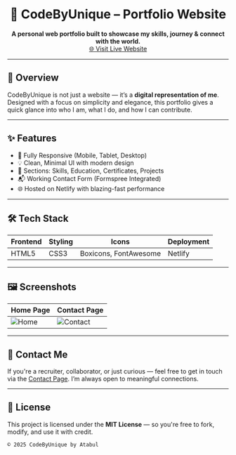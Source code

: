 <h1 align="center">🚀 CodeByUnique – Portfolio Website</h1>

<p align="center">
  <strong>A personal web portfolio built to showcase my skills, journey & connect with the world.</strong><br>
  <a href="https://atabul-portfolio.netlify.app" target="_blank">🌐 Visit Live Website</a>
</p>

---

## 🎨 Overview

CodeByUnique is not just a website — it’s a **digital representation of me**.  
Designed with a focus on simplicity and elegance, this portfolio gives a quick glance into who I am, what I do, and how I can contribute.

---

## ✨ Features

- 📱 Fully Responsive (Mobile, Tablet, Desktop)
- 💡 Clean, Minimal UI with modern design
- 💼 Sections: Skills, Education, Certificates, Projects
- 📬 Working Contact Form (Formspree Integrated)
- 🌐 Hosted on Netlify with blazing-fast performance

---

## 🛠️ Tech Stack

| Frontend | Styling | Icons | Deployment |
|----------|---------|-------|------------|
| HTML5    | CSS3    | Boxicons, FontAwesome | Netlify |

---

## 🖼️ Screenshots

| Home Page                      | Contact Page                      |
|-------------------------------|-----------------------------------|
| ![Home](https://atabul-portfolio.netlify.app/assets/images/preview-home.png) | ![Contact](https://atabul-portfolio.netlify.app/assets/images/preview-contact.png) |


---

## 📩 Contact Me

If you're a recruiter, collaborator, or just curious — feel free to get in touch via the [Contact Page](https://atabul-portfolio.netlify.app/SRC/pages/contact.html). I’m always open to meaningful connections.

---

## 🧾 License

This project is licensed under the **MIT License** — so you're free to fork, modify, and use it with credit.

```bash
© 2025 CodeByUnique by Atabul
